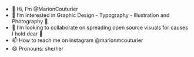 - 👋 Hi, I’m @MarionCouturier
- 👀 I’m interested in Graphic Design - Typography - Illustration and Photography 👀
- 💞️ I’m looking to collaborate on spreading open source visuals for causes I hold dear 💞️
- 📫 How to reach me on instagram @marionmcouturier
- 😄 Pronouns: she/her

